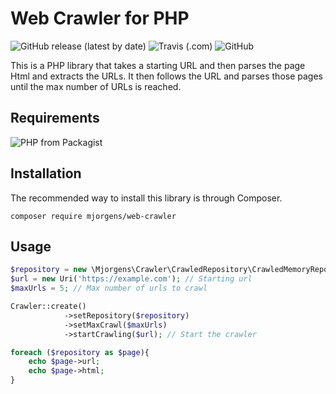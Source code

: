 # Web Crawler for PHP
![GitHub release (latest by date)](https://img.shields.io/github/v/release/mjorgens/web-crawler) ![Travis (.com)](https://img.shields.io/travis/com/mjorgens/web-crawler) ![GitHub](https://img.shields.io/github/license/mjorgens/web-crawler)

This is a PHP library that takes a starting URL and then parses the page Html 
and extracts the URLs. It then follows the URL and parses those pages until the 
max number of URLs is reached.
## Requirements
![PHP from Packagist](https://img.shields.io/packagist/php-v/mjorgens/web-crawler)

## Installation
The recommended way to install this library is through Composer.

```shell script
composer require mjorgens/web-crawler
```
## Usage

```php
$repository = new \Mjorgens\Crawler\CrawledRepository\CrawledMemoryRepository(); // The collection of pages
$url = new Uri('https://example.com'); // Starting url
$maxUrls = 5; // Max number of urls to crawl

Crawler::create()
            ->setRepository($repository)
            ->setMaxCrawl($maxUrls)
            ->startCrawling($url); // Start the crawler

foreach ($repository as $page){
    echo $page->url;
    echo $page->html;
}
```